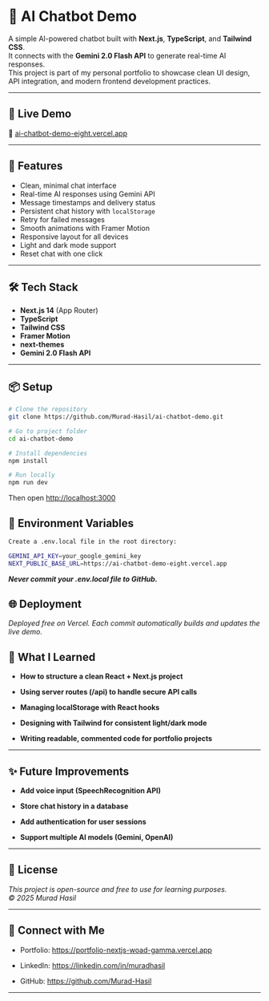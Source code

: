 # 🤖 AI Chatbot Demo

A simple AI-powered chatbot built with **Next.js**, **TypeScript**, and **Tailwind CSS**.  
It connects with the **Gemini 2.0 Flash API** to generate real-time AI responses.  
This project is part of my personal portfolio to showcase clean UI design, API integration, and modern frontend development practices.

---

## 🚀 Live Demo
🔗 [ai-chatbot-demo-eight.vercel.app](https://ai-chatbot-demo-eight.vercel.app)

---

## 🧩 Features

- Clean, minimal chat interface
- Real-time AI responses using Gemini API
- Message timestamps and delivery status
- Persistent chat history with `localStorage`
- Retry for failed messages
- Smooth animations with Framer Motion
- Responsive layout for all devices
- Light and dark mode support
- Reset chat with one click

---

## 🛠️ Tech Stack

- **Next.js 14** (App Router)
- **TypeScript**
- **Tailwind CSS**
- **Framer Motion**
- **next-themes**
- **Gemini 2.0 Flash API**

---

## 📦 Setup

```bash
# Clone the repository
git clone https://github.com/Murad-Hasil/ai-chatbot-demo.git

# Go to project folder
cd ai-chatbot-demo

# Install dependencies
npm install

# Run locally
npm run dev
```
Then open [http://localhost:3000](http://localhost:3000)


## 🔑 Environment Variables
```bash
Create a .env.local file in the root directory:

GEMINI_API_KEY=your_google_gemini_key
NEXT_PUBLIC_BASE_URL=https://ai-chatbot-demo-eight.vercel.app
```
***Never commit your .env.local file to GitHub.***

## 🌐 Deployment

*Deployed free on Vercel.
Each commit automatically builds and updates the live demo.*

## 🧠 What I Learned

- **How to structure a clean React + Next.js project**

- **Using server routes (/api) to handle secure API calls**

- **Managing localStorage with React hooks**

- **Designing with Tailwind for consistent light/dark mode**

- **Writing readable, commented code for portfolio projects**
---
	
## ✨ Future Improvements

- **Add voice input (SpeechRecognition API)**

- **Store chat history in a database**

- **Add authentication for user sessions**

- **Support multiple AI models (Gemini, OpenAI)**

---

## 🧾 License

 *This project is open-source and free to use for learning purposes.*  
*© 2025 Murad Hasil*

---
## 💬 Connect with Me

- Portfolio: https://portfolio-nextjs-woad-gamma.vercel.app

- LinkedIn: https://linkedin.com/in/muradhasil

- GitHub: https://github.com/Murad-Hasil

---